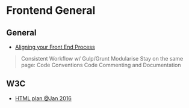 # Frontend General

## General

- [Aligning your Front End Process](http://ashleynolan.co.uk/blog/aligning-frontend-process)
> Consistent Workflow w/ Gulp/Grunt
> Modularise
> Stay on the same page: Code Conventions
> Code Commenting and Documentation

## W3C

- [HTML plan @Jan 2016](https://lists.w3.org/Archives/Public/public-html/2016Jan/0008.html)